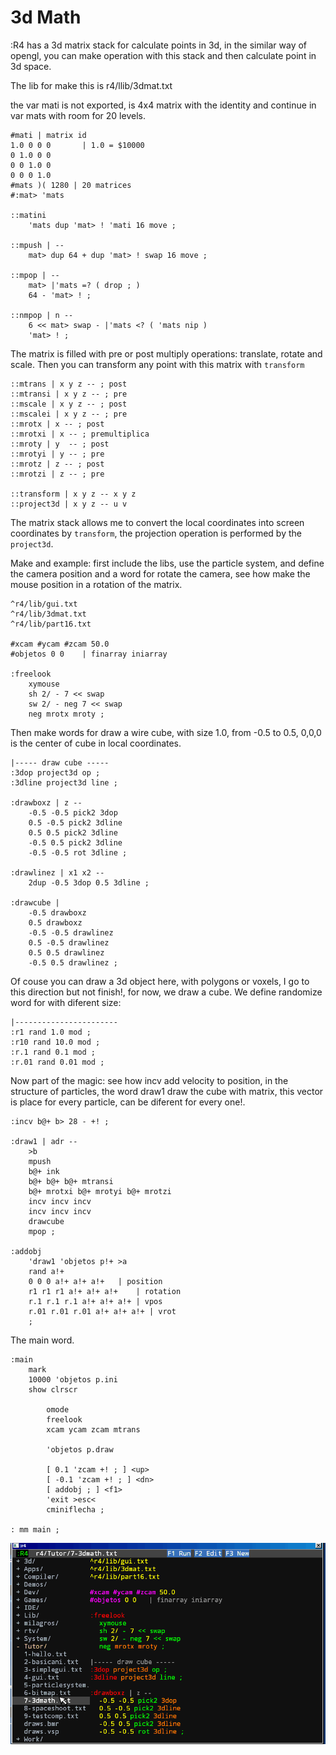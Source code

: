 # 3d Math

:R4 has a 3d matrix stack for calculate points in 3d, in the similar way of opengl, you can make operation with this stack and then calculate point in 3d space.

The lib for make this is r4/llib/3dmat.txt

the var mati is not exported, is 4x4 matrix with the identity and continue in var mats with room for 20 levels.

```
#mati | matrix id
1.0 0 0 0		| 1.0 = $10000
0 1.0 0 0
0 0 1.0 0
0 0 0 1.0
#mats )( 1280 | 20 matrices
#:mat> 'mats

::matini
	'mats dup 'mat> ! 'mati 16 move ;

::mpush | --
	mat> dup 64 + dup 'mat> ! swap 16 move ;

::mpop | --
	mat> |'mats =? ( drop ; )
	64 - 'mat> ! ;

::nmpop | n --
	6 << mat> swap - |'mats <? ( 'mats nip )
	'mat> ! ;
```

The matrix is filled with pre or post multiply operations: translate, rotate and scale. Then you can transform any point with this matrix with `transform`

```
::mtrans | x y z -- ; post
::mtransi | x y z -- ; pre
::mscale | x y z -- ; post
::mscalei | x y z -- ; pre
::mrotx | x -- ; post
::mrotxi | x -- ; premultiplica
::mroty | y  -- ; post
::mrotyi | y -- ; pre
::mrotz | z -- ; post
::mrotzi | z -- ; pre

::transform | x y z -- x y z
::project3d | x y z -- u v
```

The matrix stack allows me to convert the local coordinates into screen coordinates by `transform`, the projection operation is performed by the `project3d`.

Make and example: first include the libs, use the particle system,  and define the camera position and a word for rotate the camera, see how make the mouse position in a rotation of the matrix.

```
^r4/lib/gui.txt
^r4/lib/3dmat.txt
^r4/lib/part16.txt

#xcam #ycam #zcam 50.0
#objetos 0 0	| finarray iniarray

:freelook
	xymouse
	sh 2/ - 7 << swap
	sw 2/ - neg 7 << swap
	neg mrotx mroty ;
```

Then make words for draw a wire cube, with size 1.0, from -0.5 to 0.5, 0,0,0 is the center of cube in local coordinates.

```
|----- draw cube -----
:3dop project3d op ;
:3dline project3d line ;

:drawboxz | z --
	-0.5 -0.5 pick2 3dop
	0.5 -0.5 pick2 3dline
	0.5 0.5 pick2 3dline
	-0.5 0.5 pick2 3dline
	-0.5 -0.5 rot 3dline ;

:drawlinez | x1 x2 --
	2dup -0.5 3dop 0.5 3dline ;

:drawcube |
	-0.5 drawboxz
	0.5 drawboxz
	-0.5 -0.5 drawlinez
	0.5 -0.5 drawlinez
	0.5 0.5 drawlinez
	-0.5 0.5 drawlinez ;
```

Of couse you can draw a 3d object here, with polygons or voxels, I go to this direction but not finish!, for now, we draw a cube.
We define randomize word for with diferent size:

```
|-----------------------
:r1 rand 1.0 mod ;
:r10 rand 10.0 mod ;
:r.1 rand 0.1 mod ;
:r.01 rand 0.01 mod ;
```

Now part of the magic: see how incv add velocity to position, in the structure of particles, the word draw1 draw the cube with matrix, this vector is place for every particle, can be diferent for every one!.

```
:incv b@+ b> 28 - +! ;

:draw1 | adr --
	>b
	mpush
	b@+ ink
	b@+ b@+ b@+ mtransi
	b@+ mrotxi b@+ mrotyi b@+ mrotzi
	incv incv incv
	incv incv incv
	drawcube
	mpop ;

:addobj
	'draw1 'objetos p!+ >a
	rand a!+
	0 0 0 a!+ a!+ a!+	| position
	r1 r1 r1 a!+ a!+ a!+	| rotation
	r.1 r.1 r.1 a!+ a!+ a!+ | vpos
	r.01 r.01 r.01 a!+ a!+ a!+ | vrot
	;
```

The main word.

```
:main
	mark
	10000 'objetos p.ini
	show clrscr

		omode
		freelook
		xcam ycam zcam mtrans

		'objetos p.draw

		[ 0.1 'zcam +! ; ] <up>
		[ -0.1 'zcam +! ; ] <dn>
		[ addobj ; ] <f1>
		'exit >esc<
		cminiflecha ;

: mm main ;
```

<img src="gif/3dmath.gif">
